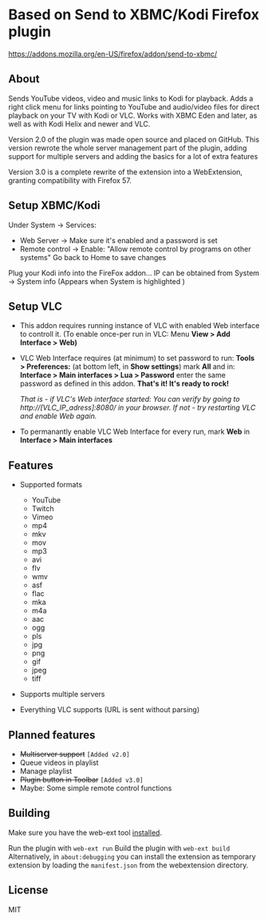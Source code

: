# Based on Send to XBMC/Kodi Firefox plugin
https://addons.mozilla.org/en-US/firefox/addon/send-to-xbmc/

## About
Sends YouTube videos, video and music links to Kodi for playback. Adds a right click menu for links pointing to YouTube and audio/video files for direct playback on your TV with Kodi or VLC.
Works with XBMC Eden and later, as well as with Kodi Helix and newer and VLC.

Version 2.0 of the plugin was made open source and placed on GitHub.
This version rewrote the whole server management part of the plugin, adding support for multiple servers and adding the basics for a lot of extra features

Version 3.0 is a complete rewrite of the extension into a WebExtension, granting compatibility with Firefox 57.

## Setup XBMC/Kodi
Under System -> Services: 
 * Web Server -> Make sure it's enabled and a password is set 
 * Remote control -> Enable: "Allow remote control by programs on other systems" 
Go back to Home to save changes

Plug your Kodi info into the FireFox addon... IP can be obtained from System -> System info (Appears when System is highlighted )

## Setup VLC
 * This addon requires running instance of VLC with enabled Web interface to controll it.
   (To enable once-per run in VLC: Menu **View > Add Interface > Web)**
 * VLC Web Interface requires (at minimum) to set password to run:
   **Tools > Preferences:**
   (at bottom left, in **Show settings**) mark **All** and in:
   **Interface > Main interfaces > Lua > Password**
   enter the same password as defined in this addon.
   **That's it! It's ready to rock!**

    _That is - if VLC's Web interface started: You can verify by going to http://[VLC_IP_adress]:8080/ in your browser. 
       If not - try restarting VLC and enable Web again._
   
 * To permanantly enable VLC Web Interface for every run, mark **Web** in
   **Interface > Main interfaces**


## Features

- Supported formats 

  * YouTube
  * Twitch
  * Vimeo
  * mp4
  * mkv
  * mov
  * mp3
  * avi
  * flv
  * wmv
  * asf
  * flac
  * mka
  * m4a
  * aac
  * ogg
  * pls
  * jpg
  * png
  * gif
  * jpeg
  * tiff

- Supports multiple servers

- Everything VLC supports (URL is sent without parsing)

## Planned features
* ~~Multiserver support~~ `[Added v2.0]`
* Queue videos in playlist
* Manage playlist
* ~~Plugin button in Toolbar~~ `[Added v3.0]`
* Maybe: Some simple remote control functions

## Building

Make sure you have the web-ext tool [installed](https://developer.mozilla.org/en-US/Add-ons/WebExtensions/Getting_started_with_web-ext).

Run the plugin with `web-ext run`
Build the plugin with `web-ext build`
Alternatively, in `about:debugging` you can install the extension as temporary extension by loading the `manifest.json` from the webextension directory.

## License

MIT
